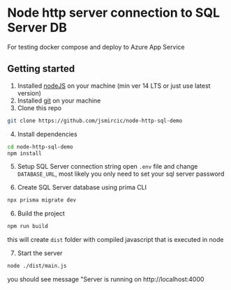 # Node http server connection to SQL Server DB

For testing docker compose and deploy to Azure App Service

## Getting started

1. Installed [nodeJS](https://nodejs.org/en/download/) on your machine (min ver 14 LTS or just use latest version)
2. Installed [git](https://git-scm.com/downloads) on your machine
3. Clone this repo

```bash
git clone https://github.com/jsmircic/node-http-sql-demo
```

4. Install dependencies

```bash
cd node-http-sql-demo
npm install
```

5. Setup SQL Server connection string
   open `.env` file and change `DATABASE_URL`, most likely you only need to set your sql server password

6. Create SQL Server database using prima CLI

```bash
npx prisma migrate dev
```

6. Build the project

```bash
npm run build
```

this will create `dist` folder with compiled javascript that is executed in node

7. Start the server

```bash
node ./dist/main.js
```

you should see message "Server is running on http://localhost:4000

```

```
